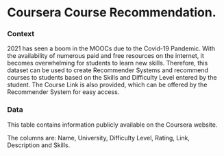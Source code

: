 # Coursera Course Recommendation.

### Context

2021 has seen a boom in the MOOCs due to the Covid-19 Pandemic. With the availability of numerous paid and free resources on the internet, it becomes overwhelming for students to learn new skills. Therefore, this dataset can be used to create Recommender Systems and recommend courses to students based on the Skills and Difficulty Level entered by the student. The Course Link is also provided, which can be offered by the Recommender System for easy access.

### Data
This table contains information publicly available on the Coursera website. 

The columns are: Name, University, Difficulty Level, Rating, Link, Description and Skills.
